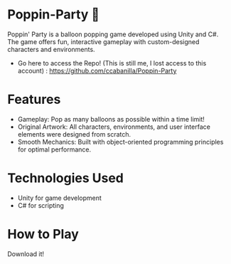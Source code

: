 # Poppin-Party 🎈
Poppin' Party is a balloon popping game developed using Unity and C#. The game offers fun, interactive gameplay with custom-designed characters and environments.
- Go here to access the Repo! (This is still me, I lost access to this account) : https://github.com/ccabanilla/Poppin-Party
# Features
- Gameplay: Pop as many balloons as possible within a time limit!
- Original Artwork: All characters, environments, and user interface elements were designed from scratch.
- Smooth Mechanics: Built with object-oriented programming principles for optimal performance.

# Technologies Used
- Unity for game development
- C# for scripting

# How to Play
Download it!
